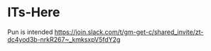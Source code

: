 # ITs-Here
Pun is intended
https://join.slack.com/t/gm-get-c/shared_invite/zt-dc4yod3b-nrkR267~_kmksxpV5fdY2g
